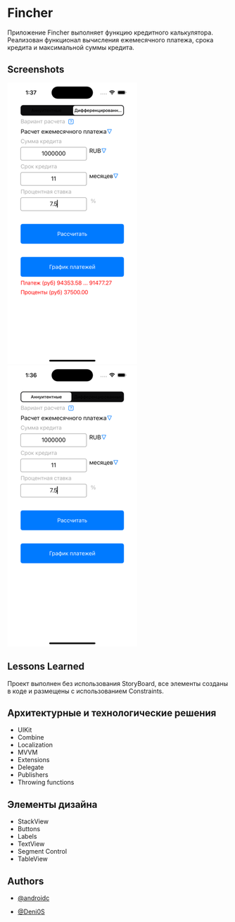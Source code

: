
# Fincher

Приложение Fincher выполняет функцию кредитного калькулятора. Реализован функционал вычисления ежемесячного платежа, срока кредита и максимальной суммы кредита.


## Screenshots

![App Screenshot](https://github.com/androidc/Fincher/blob/develop/Screen11.png)
![App Screenshot](https://github.com/androidc/Fincher/blob/develop/Screen22.png)


## Lessons Learned

Проект выполнен без использования StoryBoard, все элементы созданы в коде и размещены с использованием Constraints. 

## Архитектурные и технологические решения

- UIKit
- Combine
- Localization
- MVVM
- Extensions
- Delegate
- Publishers
- Throwing functions


## Элементы дизайна

- StackView
- Buttons
- Labels
- TextView
- Segment Control
- TableView


## Authors

- [@androidc](https://www.github.com/androidc)

- [@Deni0S](https://www.github.com/Deni0S)
